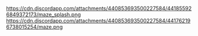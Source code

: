 https://cdn.discordapp.com/attachments/440853693500227584/441855926849372173/maze_splash.png
https://cdn.discordapp.com/attachments/440853693500227584/441762196738015254/maze.png
